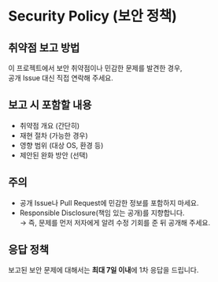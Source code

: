 # Security Policy (보안 정책)

## 취약점 보고 방법
이 프로젝트에서 보안 취약점이나 민감한 문제를 발견한 경우,  
공개 Issue 대신 직접 연락해 주세요.


## 보고 시 포함할 내용
- 취약점 개요 (간단히)
- 재현 절차 (가능한 경우)
- 영향 범위 (대상 OS, 환경 등)
- 제안된 완화 방안 (선택)

## 주의
- 공개 Issue나 Pull Request에 민감한 정보를 포함하지 마세요.
- Responsible Disclosure(책임 있는 공개)를 지향합니다.  
  → 즉, 문제를 먼저 저자에게 알려 수정 기회를 준 뒤 공개해 주세요.

## 응답 정책
보고된 보안 문제에 대해서는 **최대 7일 이내**에 1차 응답을 드립니다.